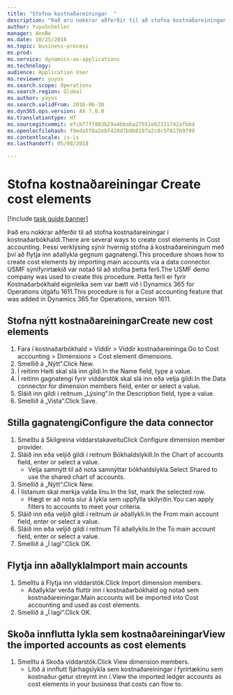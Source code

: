 ```yaml
--- 
title: "Stofna kostnaðareiningar  "
description: "Það eru nokkrar aðferðir til að stofna kostnaðareiningar í kostnaðarbókhaldi."
author: YuyuScheller
manager: AnnBe
ms.date: 10/25/2016
ms.topic: business-process
ms.prod: 
ms.service: dynamics-ax-applications
ms.technology: 
audience: Application User
ms.reviewer: yuyus
ms.search.scope: Operations
ms.search.region: Global
ms.author: yuyus
ms.search.validFrom: 2016-06-30
ms.dyn365.ops.version: AX 7.0.0
ms.translationtype: HT
ms.sourcegitcommit: efcb77ff883b29a4bbaba27551e02311742afbbd
ms.openlocfilehash: f9eda5f8a2ebf428d7b9b8197a2c8c5f817b9799
ms.contentlocale: is-is
ms.lasthandoff: 05/08/2018

---
```

# <a name="create-cost-elements"></a><span data-ttu-id="ae792-103">Stofna kostnaðareiningar  </span><span class="sxs-lookup"><span data-stu-id="ae792-103">Create cost elements</span></span> 

[!include [task guide banner](../../includes/task-guide-banner.md)]

<span data-ttu-id="ae792-104">Það eru nokkrar aðferðir til að stofna kostnaðareiningar í kostnaðarbókhaldi.</span><span class="sxs-lookup"><span data-stu-id="ae792-104">There are several ways to create cost elements in Cost accounting.</span></span> <span data-ttu-id="ae792-105">Þessi verklýsing sýnir hvernig stofna á kostnaðareiningum með því að flytja inn aðallykla gegnum gagnatengi.</span><span class="sxs-lookup"><span data-stu-id="ae792-105">This procedure shows how to create cost elements by importing main accounts via a data connector.</span></span> <span data-ttu-id="ae792-106">USMF sýnifyrirtækið var notað til að stofna þetta ferli.</span><span class="sxs-lookup"><span data-stu-id="ae792-106">The USMF demo company was used to create this procedure.</span></span> <span data-ttu-id="ae792-107">Þetta ferli er fyrir Kostnaðarbókhald eiginleika sem var bætt við í Dynamics 365 for Operations útgáfu 1611.</span><span class="sxs-lookup"><span data-stu-id="ae792-107">This procedure is for a Cost accounting feature that was added in Dynamics 365 for Operations, version 1611.</span></span>


## <a name="create-new-cost-elements"></a><span data-ttu-id="ae792-108">Stofna nýtt kostnaðareiningar</span><span class="sxs-lookup"><span data-stu-id="ae792-108">Create new cost elements</span></span>
1. <span data-ttu-id="ae792-109">Fara í kostnaðarbókhald > Víddir > Víddir kostnaðareininga.</span><span class="sxs-lookup"><span data-stu-id="ae792-109">Go to Cost accounting > Dimensions > Cost element dimensions.</span></span>
2. <span data-ttu-id="ae792-110">Smellið á „Nýtt“.</span><span class="sxs-lookup"><span data-stu-id="ae792-110">Click New.</span></span>
3. <span data-ttu-id="ae792-111">Í reitinn Heiti skal slá inn gildi.</span><span class="sxs-lookup"><span data-stu-id="ae792-111">In the Name field, type a value.</span></span>
4. <span data-ttu-id="ae792-112">Í reitinn gagnatengi fyrir víddarstök skal slá inn eða velja gildi.</span><span class="sxs-lookup"><span data-stu-id="ae792-112">In the Data connector for dimension members field, enter or select a value.</span></span>
5. <span data-ttu-id="ae792-113">Sláið inn gildi í reitnum „Lýsing“.</span><span class="sxs-lookup"><span data-stu-id="ae792-113">In the Description field, type a value.</span></span>
6. <span data-ttu-id="ae792-114">Smellið á „Vista“.</span><span class="sxs-lookup"><span data-stu-id="ae792-114">Click Save.</span></span>

## <a name="configure-the-data-connector"></a><span data-ttu-id="ae792-115">Stilla gagnatengi</span><span class="sxs-lookup"><span data-stu-id="ae792-115">Configure the data connector</span></span>
1. <span data-ttu-id="ae792-116">Smelltu á Skilgreina víddarstakaveitu</span><span class="sxs-lookup"><span data-stu-id="ae792-116">Click Configure dimension member provider.</span></span>
2. <span data-ttu-id="ae792-117">Sláið inn eða veljið gildi í reitnum Bókhaldslykill.</span><span class="sxs-lookup"><span data-stu-id="ae792-117">In the Chart of accounts field, enter or select a value.</span></span>
    * <span data-ttu-id="ae792-118">Velja samnýtt til að nota samnýttar bókhaldslykla.</span><span class="sxs-lookup"><span data-stu-id="ae792-118">Select Shared to use the shared chart of accounts.</span></span>  
3. <span data-ttu-id="ae792-119">Smellið á „Nýtt“.</span><span class="sxs-lookup"><span data-stu-id="ae792-119">Click New.</span></span>
4. <span data-ttu-id="ae792-120">Í listanum skal merkja valda línu.</span><span class="sxs-lookup"><span data-stu-id="ae792-120">In the list, mark the selected row.</span></span>
    * <span data-ttu-id="ae792-121">Hægt er að nota síur á lykla sem uppfylla skilyrðin.</span><span class="sxs-lookup"><span data-stu-id="ae792-121">You can apply filters to accounts to meet your criteria.</span></span>  
5. <span data-ttu-id="ae792-122">Sláið inn eða veljið gildi í reitnum úr aðallykli.</span><span class="sxs-lookup"><span data-stu-id="ae792-122">In the From main account field, enter or select a value.</span></span>
6. <span data-ttu-id="ae792-123">Sláið inn eða veljið gildi í reitnum Til aðallykils.</span><span class="sxs-lookup"><span data-stu-id="ae792-123">In the To main account field, enter or select a value.</span></span>
7. <span data-ttu-id="ae792-124">Smellið á „Í lagi“.</span><span class="sxs-lookup"><span data-stu-id="ae792-124">Click OK.</span></span>

## <a name="import-main-accounts"></a><span data-ttu-id="ae792-125">Flytja inn aðallykla</span><span class="sxs-lookup"><span data-stu-id="ae792-125">Import main accounts</span></span>
1. <span data-ttu-id="ae792-126">Smelltu á Flytja inn víddarstök.</span><span class="sxs-lookup"><span data-stu-id="ae792-126">Click Import dimension members.</span></span>
    * <span data-ttu-id="ae792-127">Aðallyklar verða fluttir inn í kostnaðarbókhald og notað sem kostnaðareiningar.</span><span class="sxs-lookup"><span data-stu-id="ae792-127">Main accounts will be imported into Cost accounting and used as cost elements.</span></span>  
2. <span data-ttu-id="ae792-128">Smellið á „Í lagi“.</span><span class="sxs-lookup"><span data-stu-id="ae792-128">Click OK.</span></span>

## <a name="view-the-imported-accounts-as-cost-elements"></a><span data-ttu-id="ae792-129">Skoða innflutta lykla sem kostnaðareiningar</span><span class="sxs-lookup"><span data-stu-id="ae792-129">View the imported accounts as cost elements</span></span>
1. <span data-ttu-id="ae792-130">Smelltu á Skoða víddarstök.</span><span class="sxs-lookup"><span data-stu-id="ae792-130">Click View dimension members.</span></span>
    * <span data-ttu-id="ae792-131">Lítið á innflutt fjárhagslykla sem kostnaðareiningar í fyrirtækinu sem kostnaður getur streymt inn í.</span><span class="sxs-lookup"><span data-stu-id="ae792-131">View the imported ledger accounts as cost elements in your business that costs can flow to.</span></span>  


